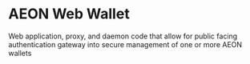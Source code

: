 # AEON Web Wallet
Web application, proxy, and daemon code that allow for public facing authentication gateway into secure management of one or more AEON wallets
